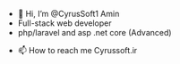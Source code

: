 - 👋 Hi, I’m @CyrusSoft1 Amin
- Full-stack web developer
- php/laravel and asp .net core (Advanced)
<!-- - 🌱 I’m currently learning .NET Core 😋 -->
- 📫 How to reach me Cyrussoft.ir

<!---
CyrusSoft1/CyrusSoft1 is a ✨ special ✨ repository because its `README.md` (this file) appears on your GitHub profile.
You can click the Preview link to take a look at your changes.
--->
